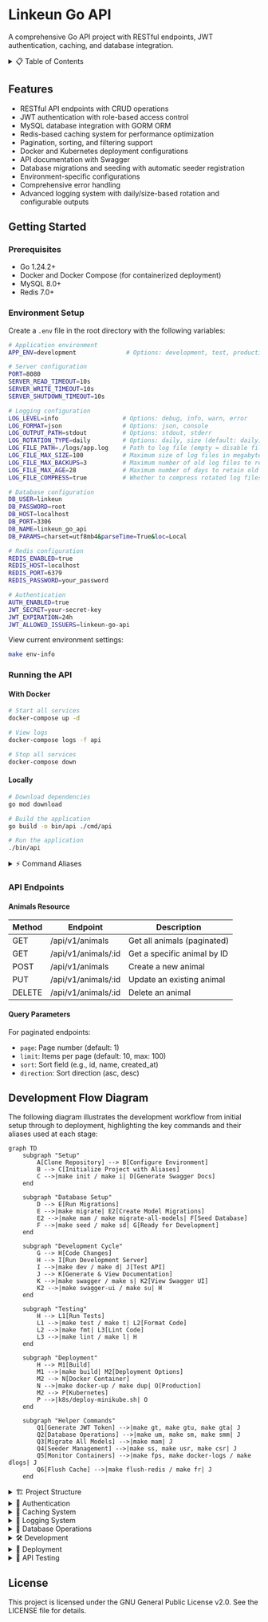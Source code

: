 # Linkeun Go API

A comprehensive Go API project with RESTful endpoints, JWT authentication, caching, and database integration.

<details>
<summary>📋 Table of Contents</summary>

- [Linkeun Go API](#linkeun-go-api)
  - [Features](#features)
  - [Getting Started](#getting-started)
    - [Prerequisites](#prerequisites)
    - [Environment Setup](#environment-setup)
    - [Running the API](#running-the-api)
      - [With Docker](#with-docker)
      - [Locally](#locally)
    - [Command Aliases](#command-aliases)
      - [Available Aliases](#available-aliases)
      - [Commonly Used Aliases](#commonly-used-aliases)
      - [Docker Aliases](#docker-aliases)
      - [Database Aliases](#database-aliases)
      - [Project Setup Aliases](#project-setup-aliases)
      - [Examples](#examples)
    - [API Endpoints](#api-endpoints)
      - [Animals Resource](#animals-resource)
      - [Query Parameters](#query-parameters)
  - [Development Flow Diagram](#development-flow-diagram)
  - [Project Structure](#project-structure)
  - [Authentication](#authentication)
    - [JWT Overview](#jwt-overview)
    - [Token Generation](#token-generation)
    - [Claims Structure](#claims-structure)
    - [Configuration Options](#configuration-options)
      - [Understanding JWT\_ALLOWED\_ISSUERS](#understanding-jwt_allowed_issuers)
    - [Implementation Details](#implementation-details)
      - [Using Authentication](#using-authentication)
      - [Available API Endpoints](#available-api-endpoints)
      - [Role-Based Access Control](#role-based-access-control)
      - [Error Handling](#error-handling)
    - [Security Best Practices](#security-best-practices)
  - [Caching System](#caching-system)
    - [Redis Configuration](#redis-configuration)
    - [Caching Features](#caching-features)
      - [Cache Information in Responses](#cache-information-in-responses)
      - [Pagination with Caching](#pagination-with-caching)
      - [Cache TTL Strategy](#cache-ttl-strategy)
      - [Cache Invalidation](#cache-invalidation)
    - [Caching Best Practices](#caching-best-practices)
  - [Logging System](#logging-system)
    - [Logging Configuration](#logging-configuration)
      - [Understanding LOG\_LEVEL](#understanding-log_level)
    - [Log Output Options](#log-output-options)
    - [Log Rotation Types](#log-rotation-types)
      - [Daily Rotation (Default)](#daily-rotation-default)
      - [Size-based Rotation](#size-based-rotation)
      - [Retention Settings](#retention-settings)
    - [Testing Log Rotation](#testing-log-rotation)
      - [Testing Size-based Rotation (Default)](#testing-size-based-rotation-default)
      - [Test Script Features](#test-script-features)
      - [Usage Examples](#usage-examples)
    - [Logging Best Practices](#logging-best-practices)
    - [Migration from Size-based to Daily Rotation](#migration-from-size-based-to-daily-rotation)
  - [Database Operations](#database-operations)
    - [Migrations](#migrations)
    - [Seeding](#seeding)
    - [Seeder Management](#seeder-management)
    - [Model Management](#model-management)
  - [Development](#development)
    - [Swagger Documentation](#swagger-documentation)
    - [Development Workflow](#development-workflow)
    - [Using as a Template](#using-as-a-template)
      - [What the Setup Tool Updates](#what-the-setup-tool-updates)
      - [Example Transformation](#example-transformation)
  - [Deployment](#deployment)
    - [Docker](#docker)
    - [Kubernetes](#kubernetes)
      - [Minikube Deployment](#minikube-deployment)
        - [Prerequisites](#prerequisites-1)
        - [Setup Minikube](#setup-minikube)
        - [Automated Deployment](#automated-deployment)
        - [Manual Deployment](#manual-deployment)
        - [Accessing the Application](#accessing-the-application)
        - [Kubernetes Resources](#kubernetes-resources)
        - [Monitoring and Debugging](#monitoring-and-debugging)
      - [Production Deployment Considerations](#production-deployment-considerations)
  - [API Testing](#api-testing)
    - [Running the Tests](#running-the-tests)
    - [Test Coverage](#test-coverage)
    - [Testing Strategy](#testing-strategy)
    - [Extending Tests](#extending-tests)
  - [License](#license)

</details>

## Features

- RESTful API endpoints with CRUD operations
- JWT authentication with role-based access control
- MySQL database integration with GORM ORM
- Redis-based caching system for performance optimization
- Pagination, sorting, and filtering support
- Docker and Kubernetes deployment configurations
- API documentation with Swagger
- Database migrations and seeding with automatic seeder registration
- Environment-specific configurations
- Comprehensive error handling
- Advanced logging system with daily/size-based rotation and configurable outputs

## Getting Started

### Prerequisites

- Go 1.24.2+
- Docker and Docker Compose (for containerized deployment)
- MySQL 8.0+
- Redis 7.0+

### Environment Setup

Create a `.env` file in the root directory with the following variables:

```bash
# Application environment
APP_ENV=development              # Options: development, test, production

# Server configuration
PORT=8080                        
SERVER_READ_TIMEOUT=10s          
SERVER_WRITE_TIMEOUT=10s         
SERVER_SHUTDOWN_TIMEOUT=10s      

# Logging configuration
LOG_LEVEL=info                  # Options: debug, info, warn, error
LOG_FORMAT=json                 # Options: json, console
LOG_OUTPUT_PATH=stdout          # Options: stdout, stderr
LOG_ROTATION_TYPE=daily         # Options: daily, size (default: daily)
LOG_FILE_PATH=./logs/app.log    # Path to log file (empty = disable file logging)
LOG_FILE_MAX_SIZE=100           # Maximum size of log files in megabytes before rotation
LOG_FILE_MAX_BACKUPS=3          # Maximum number of old log files to retain
LOG_FILE_MAX_AGE=28             # Maximum number of days to retain old log files
LOG_FILE_COMPRESS=true          # Whether to compress rotated log files

# Database configuration
DB_USER=linkeun                  
DB_PASSWORD=root                 
DB_HOST=localhost                
DB_PORT=3306                     
DB_NAME=linkeun_go_api           
DB_PARAMS=charset=utf8mb4&parseTime=True&loc=Local

# Redis configuration
REDIS_ENABLED=true               
REDIS_HOST=localhost             
REDIS_PORT=6379                  
REDIS_PASSWORD=your_password     

# Authentication
AUTH_ENABLED=true                
JWT_SECRET=your-secret-key       
JWT_EXPIRATION=24h               
JWT_ALLOWED_ISSUERS=linkeun-go-api
```

View current environment settings:
```bash
make env-info
```

### Running the API

#### With Docker

```bash
# Start all services
docker-compose up -d

# View logs
docker-compose logs -f api

# Stop all services
docker-compose down
```

#### Locally

```bash
# Download dependencies
go mod download

# Build the application
go build -o bin/api ./cmd/api

# Run the application
./bin/api
```

<details>
<summary>⚡ Command Aliases</summary>

### Command Aliases

The project includes numerous command aliases to make development more efficient. These aliases are shortcuts for commonly used commands.

#### Available Aliases

View all available command aliases:

```bash
make help
```

#### Commonly Used Aliases

| Alias | Full Command           | Description                            |
| ----- | ---------------------- | -------------------------------------- |
| `d`   | `dev`                  | Run development server with hot reload |
| `r`   | `run`                  | Run the application                    |
| `s`   | `swagger`              | Generate Swagger documentation         |
| `su`  | `swagger-ui`           | Run Swagger UI server                  |
| `t`   | `test`                 | Run tests                              |
| `l`   | `lint`                 | Lint code                              |
| `fr`  | `flush-redis`          | Flush Redis cache                      |
| `gt`  | `generate-token`       | Generate JWT token                     |
| `gtu` | `generate-token-user`  | Generate JWT token for specific user   |
| `gta` | `generate-token-admin` | Generate admin JWT token               |

#### Docker Aliases

| Alias   | Full Command  | Description                         |
| ------- | ------------- | ----------------------------------- |
| `dup`   | `docker-up`   | Start all containers                |
| `ddown` | `docker-down` | Stop all containers                 |
| `ddb`   | `docker-db`   | Start only database containers      |
| `fps`   | `fancy-ps`    | Show fancy container status details |

#### Database Aliases

| Alias | Full Command             | Description                        |
| ----- | ------------------------ | ---------------------------------- |
| `sd`  | `seed`                   | Run all database seeders           |
| `tr`  | `truncate`               | Truncate specific table            |
| `mam` | `migrate-all-models`     | Create migrations from all models  |
| `um`  | `update-model-map`       | Update model map for database      |
| `sm`  | `sync-model-map`         | Sync model map                     |
| `smm` | `sync-model-map`         | Sync model map (alternative alias) |
| `usr` | `update-seeder-registry` | Update seeder registry             |
| `csr` | `clean-seeder-registry`  | Clean seeder registry              |
| `ss`  | `sync-seeder`            | Sync seeder registry               |

#### Project Setup Aliases

| Alias     | Full Command | Description                        |
| --------- | ------------ | ---------------------------------- |
| `setup-s` | `setup`      | Setup project with new module name |
| `setup-g` | `setup-git`  | Setup project with git remote      |
| `setup-f` | `setup-full` | Full setup with new git repo       |

#### Examples

Start the development server:
```bash
make d
```

Run tests:
```bash
make t
```

Generate and view Swagger documentation:
```bash
make s
make su
```

Work with Docker containers:
```bash
make dup    # Start all containers
make fps    # Check container status
make ddown  # Stop all containers
```

Generate a JWT token for testing:
```bash
# Generate a token with default values
make gt
# or
make generate-token

# Generate an admin token
make gta
# or
make generate-token-admin

# Generate a token for a specific user ID
make gtu id=123
# or
make generate-token-user id=123

# Force token generation in any environment (for emergencies)
make gtf
# or
make generate-token-force
```

Work with database migrations:
```bash
make mam    # Create migrations for all models
make um     # Update model map
make sm     # Sync model map
```

Work with database seeders:
```bash
make ss     # Sync seeder registry (add new, remove deleted)
make usr    # Update seeder registry (add new seeders only)
make csr    # Clean seeder registry (remove deleted seeders only)
```

</details>

### API Endpoints

#### Animals Resource

| Method | Endpoint            | Description                 |
| ------ | ------------------- | --------------------------- |
| GET    | /api/v1/animals     | Get all animals (paginated) |
| GET    | /api/v1/animals/:id | Get a specific animal by ID |
| POST   | /api/v1/animals     | Create a new animal         |
| PUT    | /api/v1/animals/:id | Update an existing animal   |
| DELETE | /api/v1/animals/:id | Delete an animal            |

#### Query Parameters

For paginated endpoints:

- `page`: Page number (default: 1)
- `limit`: Items per page (default: 10, max: 100)
- `sort`: Sort field (e.g., id, name, created_at)
- `direction`: Sort direction (asc, desc)

## Development Flow Diagram

The following diagram illustrates the development workflow from initial setup through to deployment, highlighting the key commands and their aliases used at each stage:

```mermaid
graph TD
    subgraph "Setup"
        A[Clone Repository] --> B[Configure Environment]
        B --> C[Initialize Project with Aliases]
        C -->|make init / make i| D[Generate Swagger Docs]
    end
    
    subgraph "Database Setup"
        D --> E[Run Migrations]
        E -->|make migrate| E2[Create Model Migrations]
        E2 -->|make mam / make migrate-all-models| F[Seed Database]
        F -->|make seed / make sd| G[Ready for Development]
    end
    
    subgraph "Development Cycle"
        G --> H[Code Changes]
        H --> I[Run Development Server]
        I -->|make dev / make d| J[Test API]
        J --> K[Generate & View Documentation]
        K -->|make swagger / make s| K2[View Swagger UI]
        K2 -->|make swagger-ui / make su| H
    end
    
    subgraph "Testing"
        H --> L1[Run Tests]
        L1 -->|make test / make t| L2[Format Code]
        L2 -->|make fmt| L3[Lint Code]
        L3 -->|make lint / make l| H
    end
    
    subgraph "Deployment"
        H --> M1[Build]
        M1 -->|make build| M2[Deployment Options]
        M2 --> N[Docker Container]
        N -->|make docker-up / make dup| O[Production]
        M2 --> P[Kubernetes]
        P -->|k8s/deploy-minikube.sh| O
    end
    
    subgraph "Helper Commands"
        Q1[Generate JWT Token] -->|make gt, make gtu, make gta| J
        Q2[Database Operations] -->|make um, make sm, make smm| J
        Q3[Migrate All Models] -->|make mam| J
        Q4[Seeder Management] -->|make ss, make usr, make csr| J
        Q5[Monitor Containers] -->|make fps, make docker-logs / make dlogs| J
        Q6[Flush Cache] -->|make flush-redis / make fr| J
    end
```

<details>
<summary>🏗️ Project Structure</summary>

## Project Structure

```
.
├── cmd/                      # Command-line applications
│   ├── api/                  # Main API application
│   ├── seeder-mapper/        # Automatic seeder registration utility
│   └── token-generator/      # JWT token generation utility
├── internal/                 # Private application code
│   ├── bootstrap/            # Application bootstrapping
│   ├── controller/           # HTTP request handlers
│   ├── model/                # Data models
│   ├── repository/           # Data access layer
│   └── service/              # Business logic
├── pkg/                      # Public packages
│   ├── auth/                 # Authentication services
│   ├── config/               # Configuration utilities
│   ├── middleware/           # HTTP middleware
│   ├── response/             # HTTP response utilities
│   └── ...                   # Other utility packages
├── scripts/                  # Helper scripts
├── migrations/               # Database migrations
├── docker/                   # Docker configurations
├── k8s/                      # Kubernetes manifests
├── docker-compose.yml        # Docker Compose configuration
├── Dockerfile                # Docker build configuration
├── go.mod                    # Go module definition
└── README.md                 # Documentation
```

</details>

<details>
<summary>🔐 Authentication</summary>

## Authentication

### JWT Overview

The API uses JSON Web Tokens (JWT) for authentication with the following features:

- Token-based authentication with secure validation
- Role-based access control for protected endpoints
- Configurable token expiration and issuer validation
- Environment restrictions for token generation
- Comprehensive claim validation

### Token Generation

You can generate test tokens using the provided utility. **Note: Token generation is only available in development and test environments by default.**

```bash
# Generate a token with default values
make gt
# or
make generate-token

# Generate an admin token
make gta
# or
make generate-token-admin

# Generate a token for a specific user ID
make gtu id=123
# or
make generate-token-user id=123

# Force token generation in any environment (for emergencies)
make gtf
# or
make generate-token-force
```

### Claims Structure

JWT tokens use the following claims structure:

```json
{
  // Custom claims
  "username": "johndoe",        // Username (string)
  "role": "admin",              // User role (string)
  "email": "john@example.com",  // User email (string)

  // Standard JWT claims
  "iss": "linkeun-go-api",      // Issuer
  "sub": "123",                 // Subject (user ID as string)
  "exp": 1673667272,            // Expiration Time (Unix timestamp)
  "iat": 1673580872             // Issued At (Unix timestamp)
}
```

Accessing claims in your code:

```go
// From request context after authentication
userID := r.Context().Value(middleware.KeyUserID).(uint64)  // Parsed from 'sub' claim
username := r.Context().Value(middleware.KeyUsername).(string)
role := r.Context().Value(middleware.KeyUserRole).(string)
email := r.Context().Value(middleware.KeyUserEmail).(string)
```

### Configuration Options

Configure authentication via environment variables:

```
AUTH_ENABLED=true                # Enable/disable authentication
JWT_SECRET=your-secret-key       # Secret key for JWT signing
JWT_EXPIRATION=24h               # Token expiration time
JWT_ALLOWED_ISSUERS=linkeun-go-api,other-trusted-issuer
```

#### Understanding JWT_ALLOWED_ISSUERS

This variable contains a comma-separated list of trusted token issuers:

- **Purpose**: Controls which systems can issue accepted tokens
- **Format**: Comma-separated names (no spaces)
- **Default**: Only accepts tokens from `linkeun-go-api`
- **Examples**:
  - Single API: `JWT_ALLOWED_ISSUERS=linkeun-go-api`
  - Multiple services: `JWT_ALLOWED_ISSUERS=linkeun-go-api,auth-service,admin-portal`

### Implementation Details

#### Using Authentication

Protected endpoints require a JWT token in the Authorization header:

```bash
# Access protected endpoint
curl -H "Authorization: Bearer eyJhbGciOiJIUzI1NiIsInR5cCI6IkpXVCJ9..." \
  http://localhost:8080/api/v1/protected/

# Access admin-only endpoint
curl -H "Authorization: Bearer eyJhbGciOiJIUzI1NiIsInR5cCI6IkpXVCJ9..." \
  http://localhost:8080/api/v1/protected/admin/
```

#### Available API Endpoints

| Endpoint                     | Auth Required | Role Required | Description                       |
| ---------------------------- | ------------- | ------------- | --------------------------------- |
| GET /health                  | No            | None          | Health check endpoint             |
| GET /swagger/                | No            | None          | Swagger UI (dev mode only)        |
| GET /api/v1/public/          | No            | None          | Public API endpoint               |
| GET /api/v1/protected/       | Yes           | Any           | Protected endpoint with user info |
| GET /api/v1/protected/admin/ | Yes           | Admin         | Admin-only protected endpoint     |
| GET /api/v1/animals          | No*           | None          | List all animals                  |
| GET /api/v1/animals/:id      | No*           | None          | Get animal by ID                  |
| POST /api/v1/animals         | No*           | None          | Create a new animal               |
| PUT /api/v1/animals/:id      | No*           | None          | Update an animal                  |
| DELETE /api/v1/animals/:id   | No*           | None          | Delete an animal                  |

*Note: Animal endpoints may require authentication depending on your configuration.

#### Role-Based Access Control

Protect routes with role requirements:

```go
// Authenticate any user
r.Use(authMiddleware.Authenticate)

// Require specific role(s)
r.Use(authMiddleware.RequireRole("admin"))
r.Use(authMiddleware.RequireRole("admin", "manager"))
```

#### Error Handling

The middleware provides specific error messages:

- **Missing Token**: "Authorization header is required"
- **Invalid Format**: "Invalid token format, expected 'Bearer <token>'"
- **Expired Token**: "Token has expired"
- **Invalid Token**: "Invalid token"
- **Invalid Issuer**: "Invalid token issuer"

### Security Best Practices

This implementation follows these security practices:

1. **Secret Management**:
   - Environment variables for secrets
   - Different secrets per environment
   - Regular secret rotation

2. **Token Validation**:
   - Signature verification
   - Expiration validation
   - Issuer validation
   - Environment restrictions

3. **Claims Best Practices**:
   - Standard JWT claims (iss, sub, exp, iat)
   - Minimal custom claims
   - No sensitive data in tokens

4. **Security Headers**:
   - Authorization header (not cookies)
   - Bearer authentication scheme
   - Clear error messages without exposing internals

For more details, see the [OWASP JWT Cheat Sheet](https://cheatsheetseries.owasp.org/cheatsheets/JSON_Web_Token_for_Java_Cheat_Sheet.html).

</details>

<details>
<summary>🚀 Caching System</summary>

## Caching System

The API implements a Redis-based caching system to improve performance and reduce database load.

### Redis Configuration

Configure caching in your `.env` file:

```
REDIS_ENABLED=true               # Enable/disable Redis
REDIS_HOST=localhost             # Redis host
REDIS_PORT=6379                  # Redis port
REDIS_PASSWORD=your_password     # Redis password
REDIS_CACHE_TTL=15m              # Default cache expiration
REDIS_PAGINATED_TTL=5m           # Paginated results expiration
REDIS_QUERY_CACHING=true         # Enable query caching
REDIS_KEY_PREFIX=linkeun_api:    # Key prefix
```

### Caching Features

#### Cache Information in Responses

API responses include cache details:

```json
"cacheInfo": {
  "status": "hit",              // hit, miss, or disabled
  "key": "query:animals:...",   // Cache key
  "enabled": true,              // Caching status
  "ttl": "30m",                 // Time-to-live
  "useCount": 0                 // Usage statistics
}
```

#### Pagination with Caching

The system ensures proper caching for paginated results:

- Each page has its own cache entry with unique keys
- Pagination parameters are included in cache keys
- Cache invalidation works across all pages

#### Cache TTL Strategy

Different types of queries have different TTL values:

- Single items: Default 15 minutes (`REDIS_CACHE_TTL`)
- Paginated results: Default 5 minutes (`REDIS_PAGINATED_TTL`)

#### Cache Invalidation

Automatic cache invalidation when data changes:

- Individual items invalidated on update/delete
- Collection cache invalidated when items change

### Caching Best Practices

For optimal performance:

1. **Configure TTL Values**:
   - Long TTL for static data
   - Short TTL for frequently changing data
   - No caching for real-time critical data

2. **Monitor Cache Efficiency**:
   - Check hit/miss ratios in responses
   - Use debug logging for cache behavior
   - Clear cache with `make flush-redis` during testing

3. **Redis Security**:
   - Use password authentication
   - Consider network security measures
   - Rotate credentials periodically

</details>

<details>
<summary>📝 Logging System</summary>

## Logging System

The API implements a comprehensive logging system with the following features:

- **Multiple rotation types**: Daily rotation (default) and size-based rotation
- **Multiple log outputs**: Console and/or file with thread-safe operations
- **Flexible log formats**: JSON (structured) and console (human-readable)
- **Configurable log levels**: Debug, info, warn, error with hierarchical filtering
- **Retention policies**: Automatic cleanup of old log files
- **Environment-aware defaults**: Different configurations for development and production

### Logging Configuration

Configure logging in your `.env` file:

```bash
# Basic logging configuration
LOG_LEVEL=info                  # Options: debug, info, warn, error
LOG_FORMAT=json                 # Options: json, console
LOG_OUTPUT_PATH=stdout          # Options: stdout, stderr

# Log rotation configuration
LOG_ROTATION_TYPE=daily         # Options: daily, size (default: daily)

# File logging settings
LOG_FILE_PATH=./logs/app.log    # Path to log file (empty = disable file logging)
LOG_FILE_MAX_SIZE=100           # Maximum size in megabytes before rotation (size-based only)
LOG_FILE_MAX_BACKUPS=3          # Maximum number of old log files to retain
LOG_FILE_MAX_AGE=28             # Maximum number of days to retain old log files
LOG_FILE_COMPRESS=true          # Whether to compress rotated log files
```

#### Understanding LOG_LEVEL

The `LOG_LEVEL` setting controls which messages are displayed in your logs, using a hierarchical approach:

| LOG_LEVEL | Debug messages | Info messages | Warning messages | Error messages |
| --------- | -------------- | ------------- | ---------------- | -------------- |
| `debug`   | ✅ Shown        | ✅ Shown       | ✅ Shown          | ✅ Shown        |
| `info`    | ❌ Hidden       | ✅ Shown       | ✅ Shown          | ✅ Shown        |
| `warn`    | ❌ Hidden       | ❌ Hidden      | ✅ Shown          | ✅ Shown        |
| `error`   | ❌ Hidden       | ❌ Hidden      | ❌ Hidden         | ✅ Shown        |

**Guidelines for choosing a level:**

- **Development environments**: Use `debug` to see all logs including detailed debugging information
- **Testing environments**: Use `info` to see normal operational logs plus warnings and errors
- **Production environments**: Use `warn` or `error` to reduce log volume and focus on important issues

**Examples:**

```
# Show all possible logs (development)
LOG_LEVEL=debug

# Show operational logs, warnings and errors (testing)
LOG_LEVEL=info

# Show only warnings and errors (production)
LOG_LEVEL=warn

# Show only errors (production with minimal logging)
LOG_LEVEL=error
```

Each log entry includes a level indicator (L) in its output, like:
```json
{"L":"INFO","T":"2025-05-09T22:15:06.558+0700","C":"bootstrap/server.go:173","M":"Swagger UI available at","url":"http://localhost:8080/swagger/"}
```

### Log Output Options

You can configure the logger to output to:

1. **Standard Output/Error Only**: Set `LOG_OUTPUT_PATH=stdout` and leave `LOG_FILE_PATH` empty
2. **File Only**: Set `LOG_FILE_PATH` to a valid path and `LOG_OUTPUT_PATH` to anything except stdout/stderr
3. **Both Console and File**: Set both `LOG_FILE_PATH` to a valid path and `LOG_OUTPUT_PATH=stdout` or `LOG_OUTPUT_PATH=stderr`

### Log Rotation Types

The logging system supports two rotation strategies:

#### Daily Rotation (Default)

Creates a new log file each day with date-based naming:

```
logs/
├── app-2024-01-15.log    # Today's logs
├── app-2024-01-14.log    # Yesterday's logs
├── app-2024-01-13.log    # Previous day's logs
└── app-2024-01-12.log    # Older daily logs
```

**Benefits:**
- Easy to find logs by specific date
- Clear temporal organization for debugging
- Automatic midnight rotation

**Configuration:**
```bash
LOG_ROTATION_TYPE=daily
```

#### Size-based Rotation

Rotates when log files reach the specified size limit:

```
logs/
├── app.log                           # Current active log file
├── app.log.2024-01-15T10-30-00.000   # Rotated backup 1
├── app.log.2024-01-14T15-45-20.000   # Rotated backup 2
└── app.log.2024-01-13T09-12-45.000   # Rotated backup 3
```

**Benefits:**
- Predictable file sizes for storage planning
- Works well with existing log management tools
- Suitable for high-volume logging scenarios

**Configuration:**
```bash
LOG_ROTATION_TYPE=size
LOG_FILE_MAX_SIZE=100  # Rotate when file reaches 100MB
```

#### Retention Settings

Both rotation types support the same retention policies:

- `LOG_FILE_MAX_BACKUPS`: Maximum number of old log files to retain
- `LOG_FILE_MAX_AGE`: Maximum number of days to retain old log files
- `LOG_FILE_COMPRESS`: Whether to compress rotated log files

### Testing Log Rotation

The project includes a comprehensive script to test both rotation types:

#### Testing Size-based Rotation (Default)
```bash
# Test size-based rotation (quick test, triggers rotation)
make test-log-rotation
# or
make test-log-rotation type=size
# or directly
./scripts/test-log-rotation.sh size
```$$

#### Testing Daily Rotation
```bash
# Test daily rotation setup (verifies daily file creation)
make test-log-rotation type=daily
# or directly
./scripts/test-log-rotation.sh daily
```

#### Test Script Features

**Size-based rotation test:**
1. Creates temporary environment with 1MB file size limit
2. Runs API with size-based rotation enabled
3. Generates log entries to trigger rotation
4. Verifies backup file creation
5. Shows resulting rotated files

**Daily rotation test:**
1. Creates temporary environment with daily rotation
2. Runs API and verifies daily log file creation (`app-YYYY-MM-DD.log`)
3. Generates log entries to populate daily log
4. Shows current daily log file size
5. Provides guidance for testing actual midnight rotation

**Both tests:**
- Backup and restore original `.env` file
- Clean process termination
- Port availability checking
- Comprehensive error handling

#### Usage Examples
```bash
# Quick size-based rotation test
make test-log-rotation

# Test daily rotation setup
make test-log-rotation type=daily

# Get help for test options
./scripts/test-log-rotation.sh --help
```

### Logging Best Practices

For optimal logging:

1. **Choose Appropriate Log Levels**:
   - **Development**: Use `debug` to see all logs including detailed debugging information
   - **Testing**: Use `info` to see normal operational logs plus warnings and errors
   - **Production**: Use `warn` or `error` to reduce log volume and focus on important issues

2. **Select the Right Rotation Type**:
   - **Daily Rotation**: Best for date-specific debugging and temporal organization
   - **Size-based Rotation**: Best for predictable storage usage and high-volume scenarios
   - **Consider your debugging patterns**: Choose daily if you often need to find logs by date

3. **Configure Retention Settings**:
   - Set `LOG_FILE_MAX_AGE` based on compliance and debugging requirements
   - Adjust `LOG_FILE_MAX_BACKUPS` based on available disk space
   - Enable compression (`LOG_FILE_COMPRESS=true`) for long-term storage

4. **Environment-specific Settings**:
   - **Development**: Use console output with daily rotation for easy debugging
   - **Production**: Use file-only output with appropriate log levels and retention
   - **Consider log aggregation systems** for production environments

5. **Performance Considerations**:
   - Use higher log levels in production to reduce I/O
   - Enable compression for rotated files to save disk space
   - Ensure log directories have appropriate permissions and sufficient space

### Migration from Size-based to Daily Rotation

If you're upgrading from a previous version that used only size-based rotation:

**To keep the existing behavior:**
```bash
# Explicitly set size-based rotation
LOG_ROTATION_TYPE=size
```

**To migrate to daily rotation (recommended):**
```bash
# Set daily rotation (or simply remove the variable, as daily is the default)
LOG_ROTATION_TYPE=daily
```

**What changes:**
- **File naming**: From `app.log` → `app-2024-01-15.log`
- **Rotation trigger**: From file size → date change at midnight
- **Organization**: Logs grouped by date instead of size

**Backward compatibility:** All existing configuration variables are still supported.

</details>

<details>
<summary>💾 Database Operations</summary>

## Database Operations

### Migrations

Manage database schema changes:

```bash
# Run all pending migrations
make migrate

# Create a new migration
make migrate-create name=add_new_field

# Create a migration from a model
make migrate-from-model model=animal

# Create migrations from all available models (skip existing tables)
make migrate-all-models
# or use alias
make mam

# Roll back the last migration
make migrate-down

# Check migration status
make migrate-status

# List available models
make migrate-list-models
```

Each migration consists of:
- `[timestamp]_[name].up.sql`: SQL to apply the migration
- `[timestamp]_[name].down.sql`: SQL to roll back the migration

**Migrate All Models Feature:**
The `migrate-all-models` command automatically:
- 🔍 Discovers all available models in the registry
- 🔄 Creates migrations for each model
- ⏭️ Skips models whose tables already exist
- 📊 Provides a summary of operations (created/skipped)
- 🎨 Shows colorful progress with `[1/5]`, `[2/5]` format

### Seeding

Populate the database with test data:

```bash
# Run all seeders
make seed

# Run specific seeder
make seed-animal

# Run with custom count
make seed-count count=500
```

### Seeder Management

The API provides automatic seeder registration to eliminate manual registry updates:

```bash
# Automatically register all seeders (recommended)
make sync-seeder
# or use alias
make ss

# Only add new seeders
make update-seeder-registry
# or use alias
make usr

# Only remove deleted seeders
make clean-seeder-registry
# or use alias
make csr
```

**Automatic Seeder Registration Features:**
- 🔍 **Auto-Discovery**: Scans `pkg/seeder/` for `*_seeder.go` files
- 🔄 **Interface Validation**: Ensures seeders implement the `Seeder` interface
- ✅ **Smart Registration**: Automatically updates `registerSeeders` function
- 🧹 **Cleanup**: Removes references to deleted seeders
- 📊 **Detailed Reporting**: Shows what was added/removed with counts

**Seeder Requirements:**
For automatic detection, seeders must:
1. Be in `pkg/seeder/` directory with `*_seeder.go` naming
2. Have struct name ending with "Seeder" (e.g., `UserSeeder`)
3. Implement `Seed(ctx context.Context) error` and `GetName() string` methods
4. Have constructor function `New{Name}Seeder`

**Example Seeder Structure:**
```go
// pkg/seeder/product_seeder.go
type ProductSeeder struct {
    db     database.Database
    logger *zap.Logger
    count  int
}

func NewProductSeeder(db database.Database, logger *zap.Logger, count int) *ProductSeeder {
    return &ProductSeeder{db: db, logger: logger, count: count}
}

func (s *ProductSeeder) GetName() string { return "product" }
func (s *ProductSeeder) Seed(ctx context.Context) error { /* implementation */ }
```

Once created, run `make sync-seeder` to automatically register it!

### Model Management

The API maintains a registry of models:

```bash
# Add new models
make update-model-map
# or
make um

# Remove deleted models
make clean-model-map
# or
make cm

# Both add and remove models
make sync-model-map
# or
make sm
```

</details>

<details>
<summary>🛠️ Development</summary>

## Development

### Swagger Documentation

Generate and view API documentation:

```bash
# Generate Swagger docs
make swagger

# Run Swagger UI server
make swagger-ui
```

Access the Swagger UI at http://localhost:8090/swagger/

### Development Workflow

The project follows a streamlined development workflow:

1. **Initial Setup**: Clone repo, configure environment
2. **Database Setup**: Run migrations, seed test data
3. **Development Cycle**: Code, test, document
4. **Deployment**: Build and deploy via Docker or Kubernetes

### Using as a Template

This project can be used as a template for new Go APIs:

```bash
# Clone the repository
git clone https://github.com/linkeunid/go-api.git your-project-name
cd your-project-name

# Basic setup - rename module
make setup module=github.com/yourusername/your-project
# or using alias
make setup-s module=github.com/yourusername/your-project

# Setup with Git remote
make setup-git module=github.com/yourusername/your-project \
  remote=git@github.com:yourusername/your-project.git
# or using alias
make setup-g module=github.com/yourusername/your-project \
  remote=git@github.com:yourusername/your-project.git

# Full setup - new Git repo and remote
make setup-full module=github.com/yourusername/your-project \
  remote=git@github.com:yourusername/your-project.git
# or using alias
make setup-f module=github.com/yourusername/your-project \
  remote=git@github.com:yourusername/your-project.git

# Update dependencies
go mod tidy
```

#### What the Setup Tool Updates

The setup-project tool automatically updates the following components to match your new project name:

**📝 Go Module & Imports:**
- Updates `go.mod` module name
- Updates all import paths in Go files

**🐳 Docker Configuration:**
- **Service Names**: `api` → `your-project`, `mysql` → `your-project-mysql`, `redis` → `your-project-redis`
- **Container Names**: `go-api` → `your-project`, `go-mysql` → `your-project-mysql`, `linkeun-redis` → `your-project-redis`
- **Network**: `linkeun-network` → `your-project-network`
- **Volumes**: `mysql_data` → `your-project_mysql_data`, `redis_data` → `your-project_redis_data`
- **Service References**: Updates `depends_on` and environment variable references

**🔧 Git Repository:**
- Optionally resets Git history and creates a new repository
- Sets up new Git remote origin

#### Example Transformation

When you run:
```bash
make setup-f module=github.com/mycompany/awesome-api \
  remote=git@github.com:mycompany/awesome-api.git
```

**Before:**
```yaml
services:
  api:
    container_name: go-api
    depends_on:
      mysql:
        condition: service_healthy
  mysql:
    container_name: go-mysql
  redis:
    container_name: linkeun-redis
networks:
  linkeun-network:
volumes:
  mysql_data:
  redis_data:
```

**After:**
```yaml
services:
  awesome-api:
    container_name: awesome-api
    depends_on:
      awesome-api-mysql:
        condition: service_healthy
  awesome-api-mysql:
    container_name: awesome-api-mysql
  awesome-api-redis:
    container_name: awesome-api-redis
networks:
  awesome-api-network:
volumes:
  awesome-api_mysql_data:
  awesome-api_redis_data:
```

**⚠️ Important Notes:**
- This operation cannot be undone - make sure to backup your project first
- After running the setup, you may need to update your `.env` file if you have custom service configurations
- The tool will show you a detailed preview of all changes before proceeding

</details>

<details>
<summary>🚀 Deployment</summary>

## Deployment

### Docker

```bash
# Build the Docker image
docker build -t go-api:latest .

# Run the container
docker run -p 8080:8080 go-api:latest
```

### Kubernetes

This project includes a complete Kubernetes deployment setup for deploying to Minikube or a production Kubernetes cluster.

#### Minikube Deployment

##### Prerequisites

- [Minikube](https://minikube.sigs.k8s.io/docs/start/)
- [kubectl](https://kubernetes.io/docs/tasks/tools/install-kubectl/)
- [Docker](https://docs.docker.com/get-docker/)

##### Setup Minikube

1. Start Minikube:

```bash
minikube start
```

2. Enable the Ingress addon:

```bash
minikube addons enable ingress
```

##### Automated Deployment

Use the provided deployment script to deploy the application to Minikube:

```bash
# Deploy the application
./k8s/deploy-minikube.sh

# Clean up resources
./k8s/cleanup-minikube.sh
```

##### Manual Deployment

1. Build and load the Docker image:

```bash
# Build the image
docker build -t go-api:latest .

# Load the image into Minikube
minikube image load go-api:latest
```

2. Apply Kubernetes manifests:

```bash
# Apply all manifests at once
kubectl apply -k k8s/

# Or apply each manifest separately
kubectl apply -f k8s/configmap.yaml
kubectl apply -f k8s/secrets.yaml
kubectl apply -f k8s/mysql.yaml
kubectl apply -f k8s/redis.yaml
kubectl apply -f k8s/deployment.yaml
```

##### Accessing the Application

1. Get the Minikube IP:

```bash
minikube ip
```

2. Add an entry to your hosts file:

```
# /etc/hosts (Linux/Mac) or C:\Windows\System32\drivers\etc\hosts (Windows)
<minikube-ip> go-api.local
```

3. Access the application:

```
http://go-api.local
```

##### Kubernetes Resources

The Kubernetes deployment includes:

- **API Deployment** - The main Go API application
- **MySQL Database** - Persistent MySQL instance
- **Redis** - For caching and session management
- **ConfigMap** - For application configuration
- **Secrets** - For sensitive data
- **Services** - For internal and external networking
- **Ingress** - For external access

##### Monitoring and Debugging

```bash
# Check pod status
kubectl get pods

# View pod logs
kubectl logs <pod-name>

# Execute commands in a pod
kubectl exec -it <pod-name> -- /bin/sh

# Port forwarding for local debugging
kubectl port-forward service/go-api 8080:80
```

#### Production Deployment Considerations

For production deployments, consider:

1. Setting up production secrets management (e.g., Vault or Kubernetes Secrets Store CSI Driver)
2. Configuring proper resource limits and requests
3. Implementing horizontal pod autoscaling
4. Setting up proper database backups and replication
5. Configuring a proper Ingress controller with TLS
6. Implementing proper monitoring and alerting

</details>

<details>
<summary>🧪 API Testing</summary>

## API Testing

The project includes comprehensive unit tests for the REST API components, focusing on:

- Controller Layer: Tests for all API endpoints and edge cases
- Service Layer: Tests for business logic handling
- Repository Mocking: Simulated data store interactions 

### Running the Tests

The project includes several testing commands:

```bash
# Run all tests
make test

# Run all tests with coverage
make test-coverage

# Run only API-related tests
make test-api

# Run only service-related tests  
make test-service

# Run only repository-related tests
make test-repository

# Run tests with race detection
make test-race
```

### Test Coverage

The test suite achieves high coverage percentages for critical components:
- Controller Layer: 92.6% coverage
- Service Layer: 100% coverage

Coverage reports are generated in HTML format and can be found in the `./coverage` directory after running the tests.

### Testing Strategy

The tests use the following strategies:
- **Mocking**: Service dependencies are mocked to isolate units
- **Table-Driven Tests**: Tests cover multiple test cases efficiently
- **Edge Cases**: Tests handle error conditions and invalid inputs
- **Assertions**: Tests verify correct behavior and outputs

### Extending Tests

When adding new API endpoints, follow the same pattern to extend the tests:
1. Create controller tests for HTTP request/response handling
2. Create service tests for business logic
3. Create repository tests or mocks for data access
4. Run tests to ensure coverage is maintained

</details>

## License

This project is licensed under the GNU General Public License v2.0. See the LICENSE file for details.
